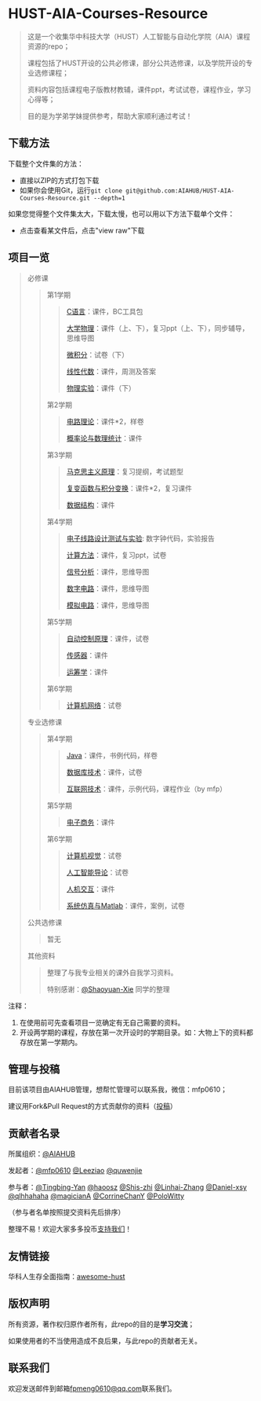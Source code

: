 # HUST-AIA-Courses-Resource
> 这是一个收集华中科技大学（HUST）人工智能与自动化学院（AIA）课程资源的repo；
>
> 课程包括了HUST开设的公共必修课，部分公共选修课，以及学院开设的专业选修课程；
>
> 资料内容包括课程电子版教材教辅，课件ppt，考试试卷，课程作业，学习心得等；
>
> 目的是为学弟学妹提供参考，帮助大家顺利通过考试！

## 下载方法

下载整个文件集的方法：

- 直接以ZIP的方式打包下载
- 如果你会使用Git，运行`git clone git@github.com:AIAHUB/HUST-AIA-Courses-Resource.git --depth=1`

如果您觉得整个文件集太大，下载太慢，也可以用以下方法下载单个文件：

- 点击查看某文件后，点击"view raw"下载

## 项目一览

> 必修课
>
> > 第1学期
> >
> > > [C语言](https://github.com/AIAHUB/HUST-AIA-Courses-Resource/tree/main/%E5%BF%85%E4%BF%AE%E8%AF%BE/%E7%AC%AC1%E5%AD%A6%E6%9C%9F/C%E8%AF%AD%E8%A8%80)：课件，BC工具包
> > >
> > > [大学物理](https://github.com/AIAHUB/HUST-AIA-Courses-Resource/tree/main/%E5%BF%85%E4%BF%AE%E8%AF%BE/%E7%AC%AC1%E5%AD%A6%E6%9C%9F/%E5%A4%A7%E5%AD%A6%E7%89%A9%E7%90%86)：课件（上、下），复习ppt（上、下），同步辅导，思维导图
> > >
> > > [微积分](https://github.com/AIAHUB/HUST-AIA-Courses-Resource/tree/main/%E5%BF%85%E4%BF%AE%E8%AF%BE/%E7%AC%AC1%E5%AD%A6%E6%9C%9F/%E5%BE%AE%E7%A7%AF%E5%88%86)：试卷（下）
> > >
> > > [线性代数](https://github.com/AIAHUB/HUST-AIA-Courses-Resource/tree/main/%E5%BF%85%E4%BF%AE%E8%AF%BE/%E7%AC%AC1%E5%AD%A6%E6%9C%9F/%E7%BA%BF%E6%80%A7%E4%BB%A3%E6%95%B0)：课件，周测及答案
> > >
> > > [物理实验](https://github.com/AIAHUB/HUST-AIA-Courses-Resource/tree/main/%E5%BF%85%E4%BF%AE%E8%AF%BE/%E7%AC%AC1%E5%AD%A6%E6%9C%9F/%E7%89%A9%E7%90%86%E5%AE%9E%E9%AA%8C/)：课件（下）
> >
> > 第2学期
> >
> > > [电路理论](https://github.com/AIAHUB/HUST-AIA-Courses-Resource/tree/main/%E5%BF%85%E4%BF%AE%E8%AF%BE/%E7%AC%AC2%E5%AD%A6%E6%9C%9F/%E7%94%B5%E8%B7%AF%E7%90%86%E8%AE%BA)：课件*2，样卷
> > >
> > > [概率论与数理统计](https://github.com/AIAHUB/HUST-AIA-Courses-Resource/tree/main/%E5%BF%85%E4%BF%AE%E8%AF%BE/%E7%AC%AC2%E5%AD%A6%E6%9C%9F/%E6%A6%82%E7%8E%87%E8%AE%BA%E4%B8%8E%E6%95%B0%E7%90%86%E7%BB%9F%E8%AE%A1)：课件
> >
> > 第3学期
> >
> > > [马克思主义原理](https://github.com/AIAHUB/HUST-AIA-Courses-Resource/tree/main/%E5%BF%85%E4%BF%AE%E8%AF%BE/%E7%AC%AC3%E5%AD%A6%E6%9C%9F/%E9%A9%AC%E5%85%8B%E6%80%9D%E4%B8%BB%E4%B9%89%E5%8E%9F%E7%90%86)：复习提纲，考试题型
> > >
> > > [复变函数与积分变换](https://github.com/AIAHUB/HUST-AIA-Courses-Resource/tree/main/%E5%BF%85%E4%BF%AE%E8%AF%BE/%E7%AC%AC3%E5%AD%A6%E6%9C%9F/%E5%A4%8D%E5%8F%98%E5%87%BD%E6%95%B0%E4%B8%8E%E7%A7%AF%E5%88%86%E5%8F%98%E6%8D%A2)：课件*2，复习课件
> > >
> > > [数据结构](https://github.com/AIAHUB/HUST-AIA-Courses-Resource/tree/main/%E5%BF%85%E4%BF%AE%E8%AF%BE/%E7%AC%AC3%E5%AD%A6%E6%9C%9F/%E6%95%B0%E6%8D%AE%E7%BB%93%E6%9E%84)：课件
> >
> > 第4学期
> >
> > > [电子线路设计测试与实验](https://github.com/AIAHUB/HUST-AIA-Courses-Resource/tree/main/%E5%BF%85%E4%BF%AE%E8%AF%BE/%E7%AC%AC4%E5%AD%A6%E6%9C%9F/%E7%94%B5%E5%AD%90%E7%BA%BF%E8%B7%AF%E8%AE%BE%E8%AE%A1%E6%B5%8B%E8%AF%95%E5%AE%9E%E9%AA%8C): 数字钟代码，实验报告
> > >
> > > [计算方法](https://github.com/AIAHUB/HUST-AIA-Courses-Resource/tree/main/%E5%BF%85%E4%BF%AE%E8%AF%BE/%E7%AC%AC4%E5%AD%A6%E6%9C%9F/%E8%AE%A1%E7%AE%97%E6%96%B9%E6%B3%95)：课件，复习ppt，试卷
> > >
> > > [信号分析](必修课\第4学期\信号分析)：课件，思维导图
> > >
> > > [数字电路](必修课\第4学期\数字电路)：课件，思维导图
> > >
> > > [模拟电路](必修课\第4学期\模拟电路)：课件，思维导图
> >
> > 第5学期
> >
> > > [自动控制原理](https://github.com/AIAHUB/HUST-AIA-Courses-Resource/tree/main/%E5%BF%85%E4%BF%AE%E8%AF%BE/%E7%AC%AC5%E5%AD%A6%E6%9C%9F/%E8%87%AA%E5%8A%A8%E6%8E%A7%E5%88%B6%E5%8E%9F%E7%90%86)：课件，试卷
> > >
> > > [传感器](https://github.com/AIAHUB/HUST-AIA-Courses-Resource/tree/main/必修课/第5学期/传感器/课件)：课件
> > >
> > > [运筹学](https://github.com/AIAHUB/HUST-AIA-Courses-Resource/tree/main/必修课/第5学期/运筹学/课件)：课件
> >
> > 第6学期
> >
> > > [计算机网络](https://github.com/AIAHUB/HUST-AIA-Courses-Resource/tree/main/%E5%BF%85%E4%BF%AE%E8%AF%BE/%E7%AC%AC6%E5%AD%A6%E6%9C%9F/%E8%AE%A1%E7%AE%97%E6%9C%BA%E7%BD%91%E7%BB%9C)：试卷
>
> 专业选修课
>
> > 第4学期
> >
> > > [Java](https://github.com/AIAHUB/HUST-AIA-Courses-Resource/tree/main/%E4%B8%93%E4%B8%9A%E9%80%89%E4%BF%AE%E8%AF%BE/%E7%AC%AC4%E5%AD%A6%E6%9C%9F/java)：课件，书例代码，样卷
> > >
> > > [数据库技术](https://github.com/AIAHUB/HUST-AIA-Courses-Resource/tree/main/%E4%B8%93%E4%B8%9A%E9%80%89%E4%BF%AE%E8%AF%BE/%E7%AC%AC4%E5%AD%A6%E6%9C%9F/%E6%95%B0%E6%8D%AE%E5%BA%93%E6%8A%80%E6%9C%AF)：课件，试卷
> > >
> > > [互联网技术](https://github.com/AIAHUB/HUST-AIA-Courses-Resource/tree/main/%E4%B8%93%E4%B8%9A%E9%80%89%E4%BF%AE%E8%AF%BE/%E7%AC%AC4%E5%AD%A6%E6%9C%9F/%E4%BA%92%E8%81%94%E7%BD%91%E6%8A%80%E6%9C%AF)：课件，示例代码，课程作业（by mfp）
> >
> > 第5学期
> >
> > > [电子商务](https://github.com/AIAHUB/HUST-AIA-Courses-Resource/tree/main/专业选修课/第5学期/电子商务)：课件
> >
> > 第6学期
> >
> > > [计算机视觉](https://github.com/AIAHUB/HUST-AIA-Courses-Resource/tree/main/%E4%B8%93%E4%B8%9A%E9%80%89%E4%BF%AE%E8%AF%BE/%E7%AC%AC6%E5%AD%A6%E6%9C%9F/%E8%AE%A1%E7%AE%97%E6%9C%BA%E8%A7%86%E8%A7%89)：试卷
> > >
> > > [人工智能导论](https://github.com/AIAHUB/HUST-AIA-Courses-Resource/tree/main/%E4%B8%93%E4%B8%9A%E9%80%89%E4%BF%AE%E8%AF%BE/%E7%AC%AC6%E5%AD%A6%E6%9C%9F/%E4%BA%BA%E5%B7%A5%E6%99%BA%E8%83%BD%E5%AF%BC%E8%AE%BA)：试卷
> > >
> > > [人机交互](https://github.com/AIAHUB/HUST-AIA-Courses-Resource/tree/main/%E4%B8%93%E4%B8%9A%E9%80%89%E4%BF%AE%E8%AF%BE/%E7%AC%AC6%E5%AD%A6%E6%9C%9F/%E4%BA%BA%E6%9C%BA%E4%BA%A4%E4%BA%92)：课件
> > >
> > > [系统仿真与Matlab](https://github.com/AIAHUB/HUST-AIA-Courses-Resource/tree/main/%E4%B8%93%E4%B8%9A%E9%80%89%E4%BF%AE%E8%AF%BE/%E7%AC%AC6%E5%AD%A6%E6%9C%9F/%E7%B3%BB%E7%BB%9F%E5%BB%BA%E6%A8%A1%E4%B8%8EMatlab)：课件，案例，试卷
>
> 公共选修课
>
> > 暂无
>
> 其他资料
>
> > 整理了与我专业相关的课外自我学习资料。
> >
> > 特别感谢：[@Shaoyuan-Xie](https://github.com/Daniel-xsy) 同学的整理

注释：

1. 在使用前可先查看项目一览确定有无自己需要的资料。
2. 开设两学期的课程，存放在第一次开设时的学期目录。如：大物上下的资料都存放在第一学期内。

## 管理与投稿

目前该项目由AIAHUB管理，想帮忙管理可以联系我，微信：mfp0610；

建议用Fork&Pull Request的方式贡献你的资料（[投稿](JoinUs.md)）

## 贡献者名录

所属组织：[@AIAHUB](https://github.com/AIAHUB)

发起者：[@mfp0610](https://github.com/mfp0610)   [@Leeziao](https://github.com/Leeziao)   [@quwenjie](https://github.com/quwenjie)

参与者：[@Tingbing-Yan]()   [@haoosz](https://github.com/haoosz)   [@Shis-zhi](https://github.com/Shis-zhi)   [@Linhai-Zhang]()   [@Daniel-xsy](https://github.com/Daniel-xsy)   [@qlhhahaha](https://github.com/qlhhahaha)   [@magicianA](https://github.com/magicianA)   [@CorrineChanY](https://github.com/CorrineChanY) [@PoloWitty](https://github.com/PoloWitty)

（参与者名单按照提交资料先后排序）

整理不易！欢迎大家多多投币[支持我们](./pic/donate.jpg)！

## 友情链接

华科人生存全面指南：[awesome-hust](https://github.com/recolic/awesome-hust)

## 版权声明

所有资源，著作权归原作者所有，此repo的目的是**学习交流**；

如果使用者的不当使用造成不良后果，与此repo的贡献者无关。

## 联系我们

欢迎发送邮件到邮箱[fpmeng0610@qq.com](fpmeng0610@qq.com)联系我们。
